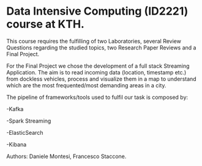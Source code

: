 # Data Intensive Computing (ID2221) course at KTH.

This course requires the fulfilling of two Laboratories, several Review Questions regarding the studied topics, two Research Paper Reviews and a Final Project.

For the Final Project we chose the development of a full stack Streaming Application. The aim is to read incoming data (location, timestamp etc.) from dockless vehicles, process and visualize them in a map to understand which are the most frequented/most demanding areas in a city. 

The pipeline of frameworks/tools used to fulfil our task is composed by:

-Kafka

-Spark Streaming

-ElasticSearch

-Kibana


Authors: Daniele Montesi, Francesco Staccone.
